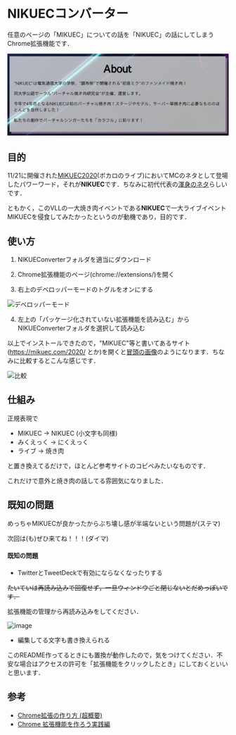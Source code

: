 # NIKUECコンバーター

任意のページの「MIKUEC」についての話を「NIKUEC」の話にしてしまうChrome拡張機能です．

![NIKUEC](NIKUEC.png)

## 目的

11/21に開催された[MIKUEC2020](https://mikuec.com/2020/)(ボカロのライブ)においてMCのネタとして登場したパワーワード，それが**NIKUEC**です．ちなみに初代代表の[渾身のネタ](https://twitter.com/yuzu_movie_39/status/1148244704531628033?s=20)らしいです．

ともかく，このVLLの一大焼き肉イベントである**NIKUEC**で一大ライブイベントMIKUECを侵食してみたかったというのが動機であり，目的です．

## 使い方

1. NIKUEConverterフォルダを適当にダウンロード

1. Chrome拡張機能のページ(chrome://extensions/)を開く

1. 右上のデベロッパーモードのトグルをオンにする

![デベロッパーモード](https://user-images.githubusercontent.com/49985092/99900568-8a115980-2cf3-11eb-8390-b760df9d72e4.png)

4. 左上の「パッケージ化されていない拡張機能を読み込む」からNIKUEConverterフォルダを選択して読み込む

以上でインストールできたので，"MIKUEC"等と書いてあるサイト(https://mikuec.com/2020/ とか)を開くと[冒頭の画像](NIKUEC.png)のようになります．ちなみに比較するとこんな感じです．

![比較](https://user-images.githubusercontent.com/49985092/99900779-00628b80-2cf5-11eb-8b5b-d9a878cd0dd5.png)

## 仕組み

正規表現で

+ MIKUEC → NIKUEC (小文字も同様)
+ みくえっく → にくえっく
+ ライブ → 焼き肉

と置き換えてるだけで，ほとんど参考サイトのコピペみたいなものです．

これだけで意外と焼き肉の話してる雰囲気になりました．

## 既知の問題

めっちゃMIKUECが良かったからぶち壊し感が半端ないという問題が(ステマ)

次回は(も)ぜひ来てね！！！(ダイマ)

#### 既知の問題

+ TwitterとTweetDeckで有効にならなくなったりする

~~たいていは再読み込みで回復せず，一旦ウィンドウごと閉じないとだめっぽいです．~~

拡張機能の管理から再読み込みをしてください．

![image](https://user-images.githubusercontent.com/49985092/99905191-c4d6ba00-2d12-11eb-9c3d-15397884f7e3.png)

+ 編集してる文字も書き換えられる

このREADME作ってるときにも置換が動作したので，気をつけてください．不安な場合はアクセスの許可を「拡張機能をクリックしたとき」にしておくといいと思います．

## 参考

+ [Chrome拡張の作り方 (超概要)](https://qiita.com/RyBB/items/32b2a7b879f21b3edefc#%E3%82%B3%E3%83%BC%E3%83%89-1)
+ [Chrome 拡張機能を作ろう実践編](http://www2.kobe-u.ac.jp/~tnishida/programming/ChromeExtension-02.html#regexp)

